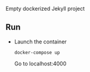 
Empty dockerized Jekyll project

## Run

* Launch the container

  ```
  docker-compose up
  ```

  Go to localhost:4000
